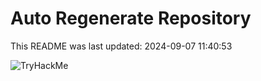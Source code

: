 # Auto Regenerate Repository

This README was last updated: 2024-09-07 11:40:53

 ![TryHackMe](https://tryhackme.com/badge/533634)